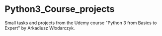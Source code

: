 # Python3_Course_projects
Small tasks and projects from the Udemy course "Python 3 from Basics to Expert" by Arkadiusz Włodarczyk.

